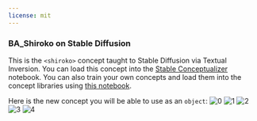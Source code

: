 ```yaml
---
license: mit
---
```

### BA_Shiroko on Stable Diffusion
This is the `<shiroko>` concept taught to Stable Diffusion via Textual Inversion. You can load this concept into the [Stable Conceptualizer](https://colab.research.google.com/github/huggingface/notebooks/blob/main/diffusers/stable_conceptualizer_inference.ipynb) notebook. You can also train your own concepts and load them into the concept libraries using [this notebook](https://colab.research.google.com/github/huggingface/notebooks/blob/main/diffusers/sd_textual_inversion_training.ipynb).

Here is the new concept you will be able to use as an `object`:
![<shiroko> 0](https://huggingface.co/sd-concepts-library/ba-shiroko/resolve/main/concept_images/3.jpeg)
![<shiroko> 1](https://huggingface.co/sd-concepts-library/ba-shiroko/resolve/main/concept_images/1.jpeg)
![<shiroko> 2](https://huggingface.co/sd-concepts-library/ba-shiroko/resolve/main/concept_images/4.jpeg)
![<shiroko> 3](https://huggingface.co/sd-concepts-library/ba-shiroko/resolve/main/concept_images/0.jpeg)
![<shiroko> 4](https://huggingface.co/sd-concepts-library/ba-shiroko/resolve/main/concept_images/2.jpeg)

